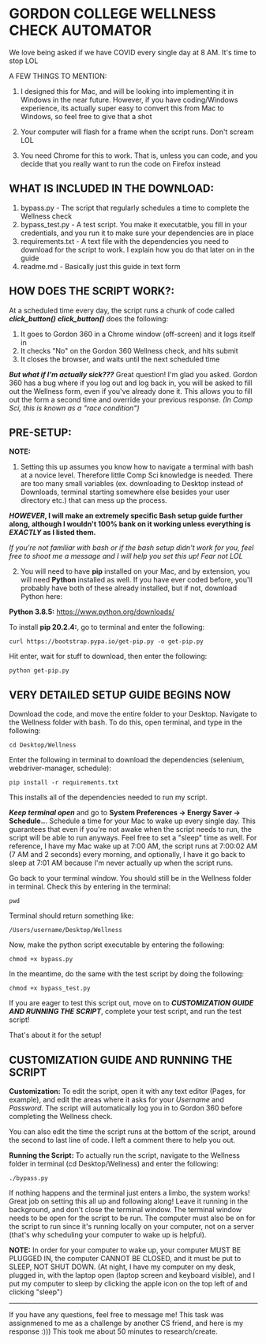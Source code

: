 # GORDON COLLEGE WELLNESS CHECK AUTOMATOR

We love being asked if we have COVID every single day at 8 AM. It's time to stop LOL

A FEW THINGS TO MENTION:
1) I designed this for Mac, and will be looking into implementing it in Windows in the near future. However, if you have coding/Windows experience, its actually super easy to convert this from Mac to Windows, so feel free to give that a shot

2) Your computer will flash for a frame when the script runs. Don't scream LOL

3) You need Chrome for this to work. That is, unless you can code, and you decide that you really want to run the code on Firefox instead

## WHAT IS INCLUDED IN THE DOWNLOAD:
1) bypass.py - The script that regularly schedules a time to complete the Wellness check
2) bypass_test.py - A test script. You make it executatble, you fill in your credentials, and you run it to make sure your dependencies are in place
3) requirements.txt - A text file with the dependencies you need to download for the script to work. I explain how you do that later on in the guide
4) readme.md - Basically just this guide in text form

## HOW DOES THE SCRIPT WORK?:
At a scheduled time every day, the script runs a chunk of code called ***click_button()***
***click_button()*** does the following:
1) It goes to Gordon 360 in a Chrome window (off-screen) and it logs itself in
2) It checks "No" on the Gordon 360 Wellness check, and hits submit
3) It closes the browser, and waits until the next scheduled time

***But what if I'm actually sick???***
Great question! I'm glad you asked.
Gordon 360 has a bug where if you log out and log back in, you will be asked to fill out the Wellness form, even if you've already done it. This allows you to fill out the form a second time and override your previous response. _(In Comp Sci, this is known as a "race condition")_


## PRE-SETUP:
**NOTE:** 
1) Setting this up assumes you know how to navigate a terminal with bash at a novice level. Therefore little Comp Sci knowledge is needed. There are too many small variables (ex. downloading to Desktop instead of Downloads, terminal starting somewhere else besides your user directory etc.) that can mess up the process.

**_HOWEVER_, I will make an extremely specific Bash setup guide further along, although I wouldn't 100% bank on it working unless everything is _EXACTLY_ as I listed them.**

_If you're not familiar with bash or if the bash setup didn't work for you, feel free to shoot me a message and I will help you set this up! Fear not LOL_


2) You will need to have **pip** installed on your Mac, and by extension, you will need **Python** installed as well. If you have ever coded before, you'll probably have both of these already installed, but if not, download Python here:

**Python 3.8.5:** https://www.python.org/downloads/

To install **pip 20.2.4:**, go to terminal and enter the following:

    curl https://bootstrap.pypa.io/get-pip.py -o get-pip.py

Hit enter, wait for stuff to  download, then enter the following:

    python get-pip.py



## VERY DETAILED SETUP GUIDE BEGINS NOW
Download the code, and move the entire folder to your Desktop. Navigate to the Wellness folder with bash. To do this, open terminal, and type in the following:

    cd Desktop/Wellness

Enter the following in terminal to download the dependencies (selenium, webdriver-manager, schedule):

    pip install -r requirements.txt
  
This installs all of the dependencies needed to run my script.


***Keep terminal open*** and go to **System Preferences -> Energy Saver -> Schedule..**. Schedule a time for your Mac to wake up every single day. This guarantees that even if you're not awake when the script needs to run, the script will be able to run anyways. Feel free to set a "sleep" time as well. For reference, I have my Mac wake up at 7:00 AM, the script runs at 7:00:02 AM (7 AM and 2 seconds) every morning, and optionally, I have it go back to sleep at 7:01 AM because I'm never actually up when the script runs.

Go back to your terminal window. You should still be in the Wellness folder in terminal. Check this by entering in the terminal:

    pwd
    
Terminal should return something like:

    /Users/username/Desktop/Wellness

Now, make the python script executable by entering the following:
    
    chmod +x bypass.py
    
In the meantime, do the same with the test script by doing the following:

    chmod +x bypass_test.py
    
If you are eager to test this script out, move on to ***CUSTOMIZATION GUIDE AND RUNNING THE SCRIPT***, complete your test script, and run the test script!

That's about it for the setup!


## CUSTOMIZATION GUIDE AND RUNNING THE SCRIPT
**Customization:**
To edit the script, open it with any text editor (Pages, for example), and edit the areas where it asks for your _Username_ and _Password_. The script will automatically log you in to Gordon 360 before completing the Wellness check.

You can also edit the time the script runs at the bottom of the script, around the second to last line of code. I left a comment there to help you out.

**Running the Script:**
To actually run the script, navigate to the Wellness folder in terminal (cd Desktop/Wellness) and enter the following:

    ./bypass.py

If nothing happens and the terminal just enters a limbo, the system works! Great job on setting this all up and following along!
Leave it running in the background, and don't close the terminal window. The terminal window needs to be open for the script to be run. The computer must also be on for the script to run since it's running locally on your computer, not on a server (that's why scheduling your computer to wake up is helpful).

**NOTE:** In order for your computer to wake up, your computer MUST BE PLUGGED IN, the computer CANNOT BE CLOSED, and it must be put to SLEEP, NOT SHUT DOWN.
(At night, I have my computer on my desk, plugged in, with the laptop open (laptop screen and keyboard visible), and I put my computer to sleep by clicking the apple icon on the top left of and clicking "sleep")

----------

If you have any questions, feel free to message me! This task was assignmened to me as a challenge by another CS friend, and here is my response :))) This took me about 50 minutes to research/create.
